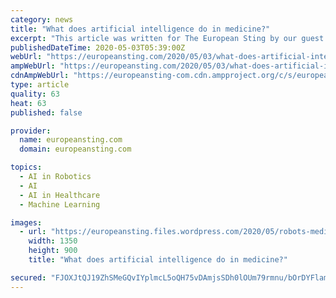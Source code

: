```yaml
---
category: news
title: "What does artificial intelligence do in medicine?"
excerpt: "This article was written for The European Sting by our guest writer, Mr. Jakub Kufel medical student at Silesia Medical University, Poland. The opinions expressed within reflect only the writer’s"
publishedDateTime: 2020-05-03T05:39:00Z
webUrl: "https://europeansting.com/2020/05/03/what-does-artificial-intelligence-do-in-medicine/"
ampWebUrl: "https://europeansting.com/2020/05/03/what-does-artificial-intelligence-do-in-medicine/amp/"
cdnAmpWebUrl: "https://europeansting-com.cdn.ampproject.org/c/s/europeansting.com/2020/05/03/what-does-artificial-intelligence-do-in-medicine/amp/"
type: article
quality: 63
heat: 63
published: false

provider:
  name: europeansting.com
  domain: europeansting.com

topics:
  - AI in Robotics
  - AI
  - AI in Healthcare
  - Machine Learning

images:
  - url: "https://europeansting.files.wordpress.com/2020/05/robots-medicine.jpeg"
    width: 1350
    height: 900
    title: "What does artificial intelligence do in medicine?"

secured: "FJOXJtQJ19ZhSMeGQvIYplmcL5oQH75vDAmjsSDh0lOUm79rmnu/bOrDYFlam5ZejaAKCYL+mFAPbML6gLHACyB8oUXOjY65tf/JwiwwZX1GABuBt2gsQtGYw0CW8Et9QqKiF8uPbt9siqmT51IZl4jOPldIf8eVct3uTeYQaskqnUKs45pHoWsXR6sbAP8Dv1rEf8Py2iaHcsi2wP8j9aMfihKhwI/8lSEG4Pz41lQrxU68wL52NGLzZZMqqH+UjL9pN0HlfmQZhRGe+s9X+OyfrcnURYpX+tDG9v8T2E8nt4Ja/G8dqAUuJLC9F7RW;ZypGDZIoQAiuZAovQIs98A=="
---
```


